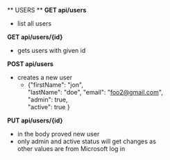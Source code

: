 ** USERS **
**GET api/users**
- list all users

**GET api/users/{id}**
- gets users with given id

**POST api/users**
- creates a new user
    - {"firstName": "jon",  
    "lastName": "doe",
    "email": "foo2@gmail.com",  
    "admin": true,  
    "active": true }

**PUT api/users/{id}**
- in the body proved new user
- only admin and active status will get changes as  
  other values are from Microsoft log in